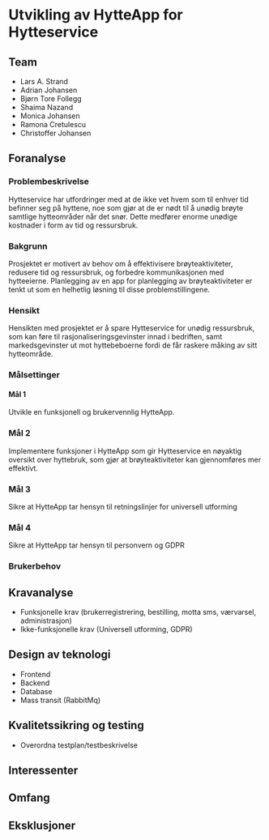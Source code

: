 # Utvikling av HytteApp for Hytteservice

## Team

- Lars A. Strand
- Adrian Johansen
- Bjørn Tore Follegg
- Shaima Nazand
- Monica Johansen
- Ramona Cretulescu
- Christoffer Johansen 

## Foranalyse

### Problembeskrivelse
Hytteservice har utfordringer med at de ikke vet hvem som til enhver tid befinner seg på hyttene, noe som gjør at de er nødt til å unødig brøyte samtlige hytteområder når det snør. Dette medfører enorme unødige kostnader i form av tid og ressursbruk.

### Bakgrunn
Prosjektet er motivert av behov om å effektivisere brøyteaktiviteter, redusere tid og ressursbruk, og forbedre kommunikasjonen med hytteeierne. Planlegging av en app for planlegging av brøyteaktiviteter er tenkt ut som en helhetlig løsning til disse problemstillingene.

### Hensikt
Hensikten med prosjektet er å spare Hytteservice for unødig ressursbruk, som kan føre til rasjonaliseringsgevinster innad i bedriften, samt markedsgevinster ut mot hyttebeboerne fordi de får raskere måking av sitt hytteområde.

### Målsettinger

#### Mål 1
Utvikle en funksjonell og brukervennlig HytteApp.

### Mål 2
Implementere funksjoner i HytteApp som gir Hytteservice en nøyaktig oversikt over hyttebruk, som gjør at brøyteaktiviteter kan gjennomføres mer effektivt.

### Mål 3
Sikre at HytteApp tar hensyn til retningslinjer for universell utforming

### Mål 4
Sikre at HytteApp tar hensyn til personvern og GDPR

### Brukerbehov

## Kravanalyse
- Funksjonelle krav (brukerregistrering, bestilling, motta sms, værvarsel, administrasjon)
- Ikke-funksjonelle krav (Universell utforming, GDPR)

## Design av teknologi
- Frontend
- Backend
- Database
- Mass transit (RabbitMq)

## Kvalitetssikring og testing
- Overordna testplan/testbeskrivelse

## Interessenter

## Omfang

## Eksklusjoner

